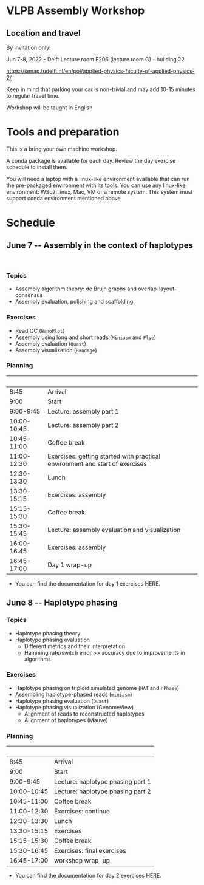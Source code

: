 # VLPB Assembly Workshop

## Location and travel
By invitation only!

Jun 7-8, 2022 - Delft Lecture room F206 (lecture room G) - building 22    

https://iamap.tudelft.nl/en/poi/applied-physics-faculty-of-applied-physics-2/

Keep in mind that parking your car is non-trivial and may add 10-15 minutes to regular travel time.

Workshop will be taught in English
 

# Tools and preparation
This is a bring your own machine workshop.

A conda package is available for each day. Review the day exercise schedule to install them.

You will need a laptop with a linux-like environment available that can run the pre-packaged environment with its tools. You can use any linux-like environment: WSL2, linux, Mac, VM or a remote system. This system must support conda environment mentioned above
 
# Schedule

## June 7 -- Assembly in the context of haplotypes
 
### Topics 
- Assembly algorithm theory: de Brujn graphs and overlap-layout-consensus
- Assembly evaluation, polishing and scaffolding 

### Exercises
- Read QC (`NanoPlot`)
- Assembly using long and short reads (`Miniasm` and `Flye`)
- Assembly evaluation (`Quast`)
- Assembly visualization (`Bandage`)

### Planning

| &nbsp;      | &nbsp;                                                                       |
|-------------|------------------------------------------------------------------------------|
| 8:45        | Arrival                                                                      |
| 9:00        | Start                                                                        |
| 9:00-9:45   | Lecture: assembly part 1                                                     |
| 10:00-10:45 | Lecture: assembly part 2                                                     |
| 10:45-11:00 | Coffee break                                                                 |
| 11:00-12:30 | Exercises: getting started with practical environment and start of exercises |
| 12:30-13:30 | Lunch                                                                        |
| 13:30-15:15 | Exercises: assembly        
| 15:15-15:30 | Coffee break                                                                 |
| 15:30-15:45 | Lecture: assembly evaluation and visualization                               |
| 16:00-16:45 | Exercises: assembly                                                          |
| 16:45-17:00 | Day 1 wrap-up                                                                |

- You can find the documentation for day 1 exercises HERE.
 
## June 8 -- Haplotype phasing

### Topics
- Haplotype phasing theory
- Haplotype phasing evaluation
	- Different metrics and their interpretation
	- Hamming rate/switch error >> accuracy due to improvements in algorithms 

### Exercises
- Haplotype phasing on triploid simulated genome (`HAT` and `nPhase`)
- Assembling haplotype-phased reads (`miniasm`)
- Haplotype phasing evaluation (`Quast`)
- Haplotype phasing visualization (GenomeView)
  - Alignment of reads to reconstructed haplotypes
  - Alignment of haplotypes (Mauve) 


### Planning

| &nbsp;      | &nbsp;                                |
|-------------|---------------------------------------|
| 8:45        | Arrival                               |
| 9:00        | Start                                 |
| 9:00-9:45   | Lecture: haplotype phasing part 1     |
| 10:00-10:45 | Lecture: haplotype phasing part 2     |
| 10:45-11:00 | Coffee break                                                                 |
| 11:00-12:30 | Exercises: continue                   |
| 12:30-13:30 | Lunch                                 |
| 13:30-15:15 | Exercises |
| 15:15-15:30 | Coffee break                                                                 |
| 15:30-16:45 | Exercises: final exercises            |
| 16:45-17:00 | workshop wrap-up                      |

- You can find the documentation for day 2 exercises HERE.
